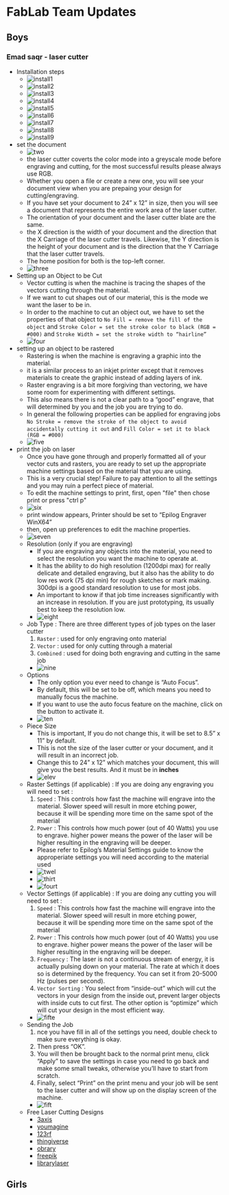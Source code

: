 # FabLab Team Updates

## Boys
### Emad saqr - laser cutter
- Installation steps
    - ![install1](install1.png)
    - ![install2](install2.png)
    - ![install3](install3.png)
    - ![install4](install4.png)
    - ![install5](install5.png)
    - ![install6](install6.png)
    - ![install7](install7.png)
    - ![install8](install8.png)
    - ![install9](install9.png)
- set the document
    - ![two](two.png)
    - the laser cutter coverts the color mode into a greyscale mode before engraving and cutting, for the most successful results please always use RGB.
    - Whether you open a file or create a new one, you will see your document view when you are prepaing your design for cutting/engraving.
    - If you have set your document to 24” x 12” in size, then you will see a document that represents the entire work area of the laser cutter.
    - The orientation of your document and the laser cutter blate are the same.
    - the X direction is the width of your document and the direction that the X Carriage of the laser cutter travels. Likewise, the Y direction is the height of your document and is the direction that the Y Carriage that the laser cutter travels.
    - The home position for both is the top-left corner.
    - ![three](three.png)
- Setting up an Object to be Cut
    - Vector cutting is when the machine is tracing the shapes of the vectors cutting through the material. 
    - If we want to cut shapes out of our material, this is the mode we want the laser to be in.
    - In order to the machine to cut an object out, we have to set the properties of that object to `No Fill = remove the fill of the object` and `Stroke Color = set the stroke color to black (RGB = #000)` and `Stroke Width = set the stroke width to “hairline”`
    - ![four](four.png)
- setting up an object to be rastered
    - Rastering is when the machine is engraving a graphic into the material.
    - it is a similar process to an inkjet printer except that it removes materials to create the graphic instead of adding layers of ink.
    - Raster engraving is a bit more forgiving than vectoring, we have some room for experimenting with different settings.
    - This also means there is not a clear path to a “good” engrave, that will determined by you and the job you are trying to do.
    - In general the following properties can be applied for engraving jobs `No Stroke = remove the stroke of the object to avoid accidentally cutting it out` and `Fill Color = set it to black (RGB = #000)`
    - ![five](five.png)
- print the job on laser
    - Once you have gone through and properly formatted all of your vector cuts and rasters, you are ready to set up the appropriate machine settings based on the material that you are using.
    - This is a very crucial step! Failure to pay attention to all the settings and you may ruin a perfect piece of material.
    - To edit the machine settings to print, first, open "file" then chose print or press "ctrl p"
    - ![six](six.png)
    - print window appears, Printer should be set to “Epilog Engraver WinX64”
    - then, open up preferences to edit the machine properties.
    - ![seven](seven.png)
    - Resolution (only if you are engraving)
        - If you are engraving any objects into the material, you need to select the resolution you want the machine to operate at.
        - It has the ability to do high resolution (1200dpi max) for really delicate and detailed engraving, but it also has the ability to do low res work (75 dpi min) for rough sketches or mark making. 300dpi is a good standard resolution to use for most jobs.
        - An important to know if that job time increases significantly with an increase in resolution. If you are just prototyping, its usually best to keep the resolution low.
        - ![eight](Screenshot_20190827_130610.png)
    - Job Type : There are three different types of job types on the laser cutter
        1. `Raster` : used for only engraving onto material
        2. `Vector` : used for only cutting through a material
        3. `Combined` : used for doing both engraving and cutting in the same job
        - ![nine](eight.png)
    - Options
        - The only option you ever need to change is “Auto Focus”.
        - By default, this will be set to be off, which means you need to manually focus the machine.
        - If you want to use the auto focus feature on the machine, click on the button to activate it.
        - ![ten](nine.png)
    - Piece Size
        - This is important, If you do not change this, it will be set to 8.5” x 11” by default.
        - This is not the size of the laser cutter or your document, and it will result in an incorrect job.
        - Change this to 24” x 12” which matches your document, this will give you the best results. And it must be in <b>inches</b>
        - ![elev](ten.png)
    - Raster Settings (if applicable) : If you are doing any engraving you will need to set :
        1. `Speed` : This controls how fast the machine will engrave into the material. Slower speed will result in more  etching power, because it will be spending more time on the same spot of the material
        2. `Power` : This controls how much power (out of 40 Watts) you use to engrave. higher power means the power of the laser will be higher resulting in the engraving will be deeper.
        - Please refer to Epilog’s Material Settings guide to know the approperiate settings you will need according to the material used
        - ![twel](elev.png)
        - ![thirt](twel.png)
        - ![fourt](thirt.png)
    - Vector Settings (if applicable) : If you are doing any cutting you will need to set :
        1. `Speed` : This controls how fast the machine will engrave into the material. Slower speed will result in more  etching power, because it will be spending more time on the same spot of the material
        2. `Power` : This controls how much power (out of 40 Watts) you use to engrave. higher power means the power of the laser will be higher resulting in the engraving will be deeper.
        3. `Frequency` : The laser is not a continuous stream of energy, it is actually pulsing down on your material. The rate at which it does so is determined by the frequency. You can set it from 20-5000 Hz (pulses per second).
        4. `Vector Sorting` : You select from “inside-out” which will cut the vectors in your design from the inside out, prevent larger objects with inside cuts to cut first. The other option is “optimize” which will cut your design in the most efficient way.
        - ![fifte](fourt.png)
    - Sending the Job
        1. nce you have fill in all of the settings you need, double check to make sure everything is okay.
        2. Then press “OK”.
        3. You will then be brought back to the normal print menu, click “Apply” to save the settings in case you need to go back and make some small tweaks, otherwise you’ll have to start from scratch.
        4. Finally, select “Print” on the print menu and your job will be sent to the laser cutter and will show up on the display screen of the machine.
        - ![fift](fifte.png)
    - Free Laser Cutting Designs
        - [3axis](https://3axis.co/free-vectors/3d+dxf+files+free/page/2/)
        - [youmagine](https://www.youmagine.com/designs/latest)
        - [123rf](https://www.123rf.com/clipart-vector/laser_cut.html?sti=nsbcg4fv6leqkgslot%7C)
        - [thingiverse](https://accounts.thingiverse.com/?redirect=YToyOntzOjQ6InR5cGUiO3M6ODoicmVkaXJlY3QiO3M6NDoiZGF0YSI7czozNzoiaHR0cHM6Ly93d3cudGhpbmdpdmVyc2UuY29tL2Rhc2hib2FyZCI7fQ)
        - [obrary](https://obrary.com/collections/open-designs)
        - [freepik](https://www.freepik.com/)
        - [librarylaser](https://www.librarylaser.com/en/free-designs-36?p=6)


## Girls